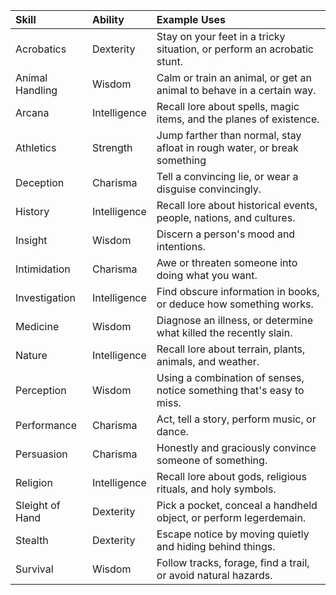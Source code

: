 
| Skill           | Ability      | Example Uses                                                             |
| :-------------- | :----------- | :----------------------------------------------------------------------- |
| Acrobatics      | Dexterity    | Stay on your feet in a tricky situation, or perform an acrobatic stunt.  |
| Animal Handling | Wisdom       | Calm or train an animal, or get an animal to behave in a certain way.    |
| Arcana          | Intelligence | Recall lore about spells, magic items, and the planes of existence.      |
| Athletics       | Strength     | Jump farther than normal, stay afloat in rough water, or break something |
| Deception       | Charisma     | Tell a convincing lie, or wear a disguise convincingly.                  |
| History         | Intelligence | Recall lore about historical events, people, nations, and cultures.      |
| Insight         | Wisdom       | Discern a person's mood and intentions.                                  |
| Intimidation    | Charisma     | Awe or threaten someone into doing what you want.                        |
| Investigation   | Intelligence | Find obscure information in books, or deduce how something works.        |
| Medicine        | Wisdom       | Diagnose an illness, or determine what killed the recently slain.        |
| Nature          | Intelligence | Recall lore about terrain, plants, animals, and weather.                 |
| Perception      | Wisdom       | Using a combination of senses, notice something that's easy to miss.     |
| Performance     | Charisma     | Act, tell a story, perform music, or dance.                              |
| Persuasion      | Charisma     | Honestly and graciously convince someone of something.                   |
| Religion        | Intelligence | Recall lore about gods, religious rituals, and holy symbols.             |
| Sleight of Hand | Dexterity    | Pick a pocket, conceal a handheld object, or perform legerdemain.        |
| Stealth         | Dexterity    | Escape notice by moving quietly and hiding behind things.                |
| Survival        | Wisdom       | Follow tracks, forage, find a trail, or avoid natural hazards.           |



